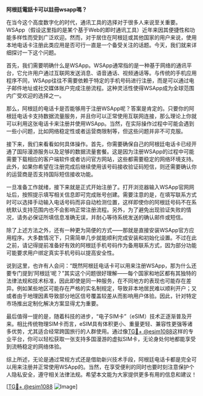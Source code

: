 **阿根廷電話卡可以註冊wsapp嗎？**

在当今这个高度数字化的时代，通讯工具的选择对于很多人来说至关重要。WSApp（假设这里指的是某个基于Web的即时通讯工具）近年来因其便捷性和功能多样性而受到广泛欢迎。然而，对于居住在阿根廷或其他国家的用户来说，使用本地电话卡注册此类应用是否可行一直是一个备受关注的话题。今天，我们就来详细探讨一下这个问题。

首先，我们需要明确什么是WSApp。WSApp通常指的是一种基于网络的通讯平台，它允许用户通过互联网发送消息、语音通话、视频通话等。与传统的手机应用程序不同，WSApp往往不需要依赖于特定的手机号码进行注册，而是可以通过电子邮件地址或社交媒体账户完成注册流程。这种灵活性使得WSApp成为全球范围内广受欢迎的选择之一。

那么，阿根廷的电话卡是否能够用于注册WSApp呢？答案是肯定的。只要你的阿根廷电话卡支持数据流量服务，并且你可以正常使用互联网连接，那么理论上你就可以利用这张电话卡来注册并使用WSApp。当然，在实际操作过程中可能会遇到一些小问题，比如网络稳定性或者运营商限制等，但这些问题并非不可克服。

接下来，我们来看看如何具体操作。首先，你需要确保自己的阿根廷电话卡已经开通了国际漫游服务以及足够的数据流量套餐。这是因为注册WSApp的过程中可能需要下载相应的客户端软件或者访问官方网站，这些都需要稳定的网络环境支持。此外，如果你希望在注册完成后继续使用该号码接收验证码短信，则还需要确认你的运营商是否支持国际短信接收功能。

一旦准备工作就绪，接下来就是正式开始注册了。打开浏览器输入WSApp官网网址后，按照提示填写相关信息即可完成账号创建。需要注意的是，在填写联系方式时可以选择手动输入电话号码而非自动检测位置，这样即使你的阿根廷号码不在系统默认支持范围内也不会影响正常注册流程。另外，为了避免出现验证失败的情况，请务必保证所填信息准确无误，并耐心等待系统发送的确认邮件或短信。

除了上述方法之外，还有一种更为简便的方式——那就是直接安装WSApp官方应用程序。大多数情况下，只需简单几步就能顺利完成安装和初始化设置。不过在此之前，请记得提前准备好有效的阿根廷手机号码作为备用联系方式，因为部分功能可能要求用户绑定真实手机号码以提高安全性。

说到这里，也许有人会问：“既然阿根廷电话卡可以用来注册WSApp，那为什么还要专门提到‘阿根廷’呢？”其实这个问题很好理解——每个国家和地区都有其独特的法律法规和技术标准，因此即使是同一种服务，在不同地方的表现也可能存在差异。例如某些地区可能存在严格的实名制规定，导致非本地居民难以顺利开户；又或者由于地理因素导致部分地区信号覆盖较差从而影响用户体验。因此，针对特定市场推出定制化解决方案显得尤为重要。

最后值得一提的是，随着科技的进步，“电子SIM卡”（eSIM）技术正逐渐普及开来。相比传统物理SIM卡而言，eSIM具有体积更小、重量更轻、兼容性更强等诸多优势，尤其适合经常跨国旅行的人群使用。通过像[TG💪+ @esim1088](https://t.me/s/esim1088)这样的专业平台，你可以轻松获取一张支持多国漫游的虚拟SIM卡，无论身处何地都能享受到流畅稳定的网络体验。

综上所述，无论是通过常规方式还是借助新兴技术手段，阿根廷电话卡都是完全可以用来注册并正常使用WSApp的。当然，在享受便利的同时也要时刻注意保护个人隐私安全，遵守相关法律法规。希望本文能为大家提供更多有用的信息和建议！

[[TG💪+ @esim1088](https://t.me/s/esim1088) ![Image](https://i.postimg.cc/4NQfJmqS/Snipaste-2025-05-13-00-14-12.png)]